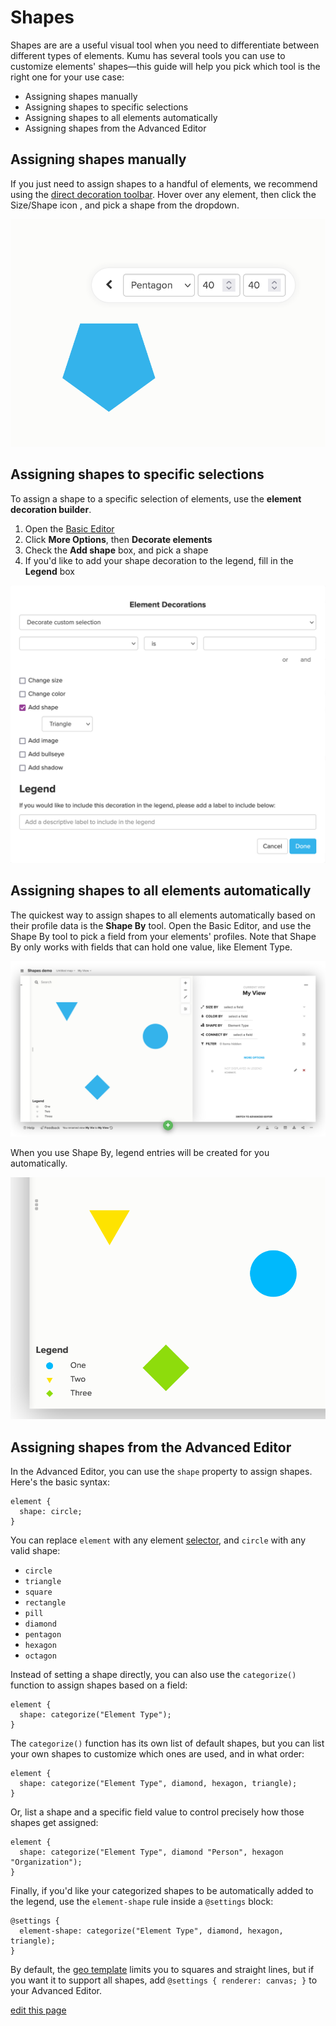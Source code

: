 # Shapes

Shapes are are a useful visual tool when you need to differentiate between different types of elements. Kumu has several tools you can use to customize elements' shapes—this guide will help you pick which tool is the right one for your use case:
- Assigning shapes manually
- Assigning shapes to specific selections
- Assigning shapes to all elements automatically
- Assigning shapes from the Advanced Editor


## Assigning shapes manually

If you just need to assign shapes to a handful of elements, we recommend using the [direct decoration toolbar](/guides/direct-decorations.html). Hover over any element, then click the Size/Shape icon <i class="fa fa-arrows-alt">  </i>, and pick a shape from the dropdown.

![shapes direct decoration](/images/shapes-direct-decoration.png)


## Assigning shapes to specific selections

To assign a shape to a specific selection of elements, use the **element decoration builder**.
1. Open the [Basic Editor](/overview/view-editors.html#basic-editor)
2. Click **More Options**, then **Decorate elements**
3. Check the **Add shape** box, and pick a shape
4. If you'd like to add your shape decoration to the legend, fill in the **Legend** box

![decoration builder shapes](/images/shapes-decoration-builder.png)


## Assigning shapes to all elements automatically

The quickest way to assign shapes to all elements automatically based on their profile data is the **Shape By** tool. Open the Basic Editor, and use the Shape By tool to pick a field from your elements' profiles. Note that Shape By only works with fields that can hold one value, like Element Type.

![simple shape by](/images/shape-by-simple.png)

When you use Shape By, legend entries will be created for you automatically.

![legend shapes](/images/shapes-legend.png)


## Assigning shapes from the Advanced Editor

In the Advanced Editor, you can use the `shape` property to assign shapes. Here's the basic syntax:

```
element {
  shape: circle;
}
```

You can replace `element` with any element [selector](/guides/selectors.html), and `circle` with any valid shape:
- `circle`
- `triangle`
- `square`
- `rectangle`
- `pill`
- `diamond`
- `pentagon`
- `hexagon`
- `octagon`

Instead of setting a shape directly, you can also use the `categorize()` function to assign shapes based on a field:

```
element {
  shape: categorize("Element Type");
}
```

The `categorize()` function has its own list of default shapes, but you can list your own shapes to customize which ones are used, and in what order:

```
element {
  shape: categorize("Element Type", diamond, hexagon, triangle);
}
```

Or, list a shape and a specific field value to control precisely how those shapes get assigned:

```
element {
  shape: categorize("Element Type", diamond "Person", hexagon "Organization");
}
```

Finally, if you'd like your categorized shapes to be automatically added to the legend, use the `element-shape` rule inside a `@settings` block:

```
@settings {
  element-shape: categorize("Element Type", diamond, hexagon, triangle);
}
```

<div class="alert alert-warning">
  <p>
    By default, the <a href="/guides/templates/geo.html" class="alert-link">geo template</a> limits you to squares and straight lines, but if you want it to support all shapes, add <code>@settings { renderer: canvas; }</code> to your Advanced Editor.
  </p>
</div>

<span class="edit-link"><a href="https://github.com/kumu/docs/blob/master/guides/shapes.html" target="_blank"><i class="fa fa-github"></i> edit this page</a></span>
